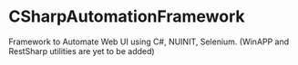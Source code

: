 # CSharpAutomationFramework
Framework to Automate Web UI using C#, NUINIT, Selenium. (WinAPP and RestSharp utilities are yet to be added)
